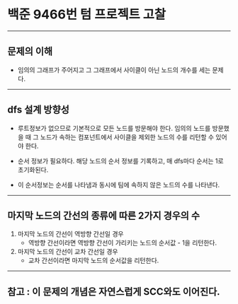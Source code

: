 # 백준 9466번 텀 프로젝트 고찰

<hr/>

## 문제의 이해

* 임의의 그래프가 주어지고 그 그래프에서 사이클이 아닌 노드의 개수를 세는 문제다.

<hr/>

## dfs 설계 방향성

* 루트정보가 없으므로 기본적으로 모든 노드를 방문해야 한다. 임의의 노드를 방문했을 때 그 노드가 속하는 컴포넌트에서
사이클을 제외한 노드의 수를 리턴할 수 있어야 한다.

* 순서 정보가 필요하다. 해당 노드의 순서 정보를 기록하고, 매 dfs마다 순서는 1로 초기화된다.

* 이 순서정보는 순서를 나타냄과 동시에 팀에 속하지 않은 노드의 수를 나타낸다.

<hr/>

## 마지막 노드의 간선의 종류에 따른 2가지 경우의 수

1. 마지막 노드의 간선이 역방향 간선일 경우 
    * 역방향 간선이라면 역방향 간선이 가리키는 노드의 순서값 - 1을 리턴한다.
2. 마지막 노드의 간선이 교차 간선일 경우
    * 교차 간선이라면 마지막 노드의 순서값을 리턴한다.

<hr/>

## 참고 : 이 문제의 개념은 자연스럽게 SCC와도 이어진다. 


